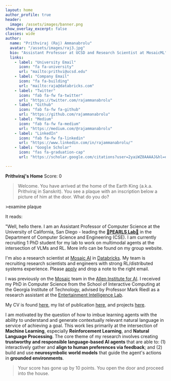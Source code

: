 ```yaml
---
layout: home
author_profile: true
header:
  image: /assets/images/banner.png
show_overlay_excerpt: false
classes: wide
author:
  name: "Prithviraj (Raj) Ammanabrolu"
  avatar: "/assets/images/raj3.jpg"
  bio: "Assistant Professor at UCSD and Research Scientist at MosaicML"
  links:
    - label: "University Email"
      icon: "fa fa-university"
      url: "mailto:prithvi@ucsd.edu"
    - label: "Company Email"
      icon: "fa fa-building"
      url: "mailto:raja@databricks.com"
    - label: "Twitter"
      icon: "fab fa-fw fa-twitter"
      url: "https://twitter.com/rajammanabrolu"
    - label: "Github"
      icon: "fab fa-fw fa-github"
      url: "https://github.com/rajammanabrolu"
    - label: "Medium"
      icon: "fab fa-fw fa-medium"
      url: "https://medium.com/@rajammanabrolu"
    - label: "LinkedIn"
      icon: "fab fa-fw fa-linkedin"
      url: "https://www.linkedin.com/in/rajammanabrolu/"
    - label: "Google Scholar"
      icon: "fas fa-graduation-cap"
      url: "https://scholar.google.com/citations?user=2yaiWZ8AAAAJ&hl=en&authuser=1"

---
```

**Prithviraj's Home** Score: 0

>Welcome. You have arrived at the home of the Earth King (a.k.a. Prithviraj in Sanskrit). You see a plaque with an inscription below a picture of him at the door. What do you do?

\>examine plaque

It reads:

"Well, hello there. I am an Assistant Professor of Computer Science at the University of California, San Diego - leading the [🧋**PEARLS Lab**🧋](http://pearls.ucsd.edu) in the Department of Computer Science and Engineering (CSE).
I am currently recruiting 1 PhD student for my lab to work on multimodal agents at the intersection of VLMs and RL. More info can be found on my group website.

I'm also a research scientist at [Mosaic AI](https://www.mosaicml.com/) in [Databricks](https://www.databricks.com/). My team is recruiting research scientists and engineers with strong RL/distributed systems experience. Please [apply](https://www.databricks.com/company/careers/engineering/genai-research-scientist-7011271002) and drop a note to the right email.

I was previously on the [Mosaic](https://mosaic.allenai.org/) team in the [Allen Institute for AI](https://allenai.org/). 
I received my PhD in Computer Science from the School of Interactive Computing at the Georgia Institute of Technology, advised by Professor Mark Riedl as a research assistant at the [Entertainment Intelligence Lab](https://eilab.gatech.edu/).

My CV is found [here](https://prithvirajva.com/CV.html), my list of publication [here](https://prithvirajva.com/publications.html), and projects [here](https://prithvirajva.com/projects.html).

I am motivated by the question of how to imbue learning agents with the ability to understand and generate contextually relevant natural language in service of achieving a goal. This work lies primarily at the intersection of **Machine Learning**, especially **Reinforcement Learning**, and **Natural Language Processing**. The core theme of my research involves creating **trustworthy and responsible language-based AI agents** that are able to: (1) interactively gather and **align to human preferences via feedback**; and (2) build and use **neurosymbolic world models** that guide the agent's actions in **grounded environments**.

>Your score has gone up by 10 points. You open the door and proceed into the house.
